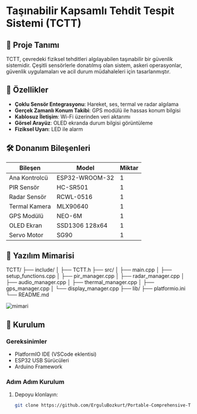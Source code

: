 # Taşınabilir Kapsamlı Tehdit Tespit Sistemi (TCTT)

## 📌 Proje Tanımı

TCTT, çevredeki fiziksel tehditleri algılayabilen taşınabilir bir güvenlik sistemidir. Çeşitli sensörlerle donatılmış olan sistem, askeri operasyonlar, güvenlik uygulamaları ve acil durum müdahaleleri için tasarlanmıştır.

## 🌟 Özellikler

- **Çoklu Sensör Entegrasyonu**: Hareket, ses, termal ve radar algılama
- **Gerçek Zamanlı Konum Takibi**: GPS modülü ile hassas konum bilgisi
- **Kablosuz İletişim**: Wi-Fi üzerinden veri aktarımı
- **Görsel Arayüz**: OLED ekranda durum bilgisi görüntüleme
- **Fiziksel Uyarı**: LED ile alarm

## 🛠 Donanım Bileşenleri

| Bileşen | Model | Miktar |
|---------|-------|--------|
| Ana Kontrolcü | ESP32-WROOM-32 | 1 |
| PIR Sensör | HC-SR501 | 1 |
| Radar Sensör | RCWL-0516 | 1 |
| Termal Kamera | MLX90640 | 1 |
| GPS Modülü | NEO-6M | 1 |
| OLED Ekran | SSD1306 128x64 | 1 |
| Servo Motor | SG90 | 1 |

## 📂 Yazılım Mimarisi
TCTT/
├── include/
│ ├── TCTT.h
├── src/
│ ├── main.cpp
│ ├── setup_functions.cpp
│ ├── pir_manager.cpp
│ ├── radar_manager.cpp
│ ├── audio_manager.cpp
│ ├── thermal_manager.cpp
│ ├── gps_manager.cpp
│ └── display_manager.cpp
├── lib/
├── platformio.ini
└── README.md

![mimari](https://github.com/user-attachments/assets/578af844-9e3d-407d-9332-73b01508d95c)


## 🔧 Kurulum

### Gereksinimler
- PlatformIO IDE (VSCode eklentisi)
- ESP32 USB Sürücüleri
- Arduino Framework

### Adım Adım Kurulum

1. Depoyu klonlayın:
   ```bash
   git clone https://github.com/ErguluBozkurt/Portable-Comprehensive-Threat-Detection-System.git
